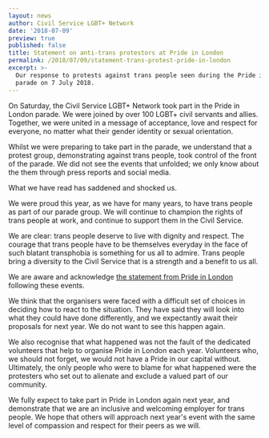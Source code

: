 ```yaml
---
layout: news
author: Civil Service LGBT+ Network
date: '2018-07-09'
preview: true
published: false
title: Statement on anti-trans protestors at Pride in London
permalink: /2018/07/09/statement-trans-protest-pride-in-london
excerpt: >-
  Our response to protests against trans people seen during the Pride in London
  parade on 7 July 2018.
---
```

On Saturday, the Civil Service LGBT+ Network took part in the Pride in London parade. We were joined by over 100 LGBT+ civil servants and allies. Together, we were united in a message of acceptance, love and respect for everyone, no matter what their gender identity or sexual orientation.

Whilst we were preparing to take part in the parade, we understand that a protest group, demonstrating against trans people, took control of the front of the parade. We did not see the events that unfolded; we only know about the them through press reports and social media.

What we have read has saddened and shocked us. 

We were proud this year, as we have for many years, to have trans people as part of our parade group. We will continue to champion the rights of trans people at work, and continue to support them in the Civil Service.

We are clear: trans people deserve to live with dignity and respect. The courage that trans people have to be themselves everyday in the face of such blatant transphobia is something for us all to admire. Trans people bring a diversity to the Civil Service that is a strength and a benefit to us all.

We are aware and acknowledge [the statement from Pride in London](https://prideinlondon.org/news/2018/7/8/statement-from-pride-in-london-regarding-the-2018-protest-group) following these events. 

We think that the organisers were faced with a difficult set of choices in deciding how to react to the situation. They have said they will look into what they could have done differently, and we expectantly await their proposals for next year. We do not want to see this happen again. 

We also recognise that what happened was not the fault of the dedicated volunteers that help to organise Pride in London each year. Volunteers who, we should not forget, we would not have a Pride in our capital without. Ultimately, the only people who were to blame for what happened were the protesters who set out to alienate and exclude a valued part of our community.

We fully expect to take part in Pride in London again next year, and demonstrate that we are an inclusive and welcoming employer for trans people. We hope that others will approach next year's event with the same level of compassion and respect for their peers as we will.